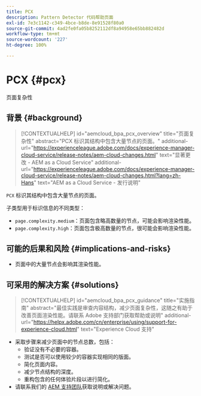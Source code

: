```yaml
---
title: PCX
description: Pattern Detector 代码帮助页面
exl-id: 7e3c1142-c349-4bce-b8de-8e91528f80a0
source-git-commit: 4ad2fe0fa05b8252112df8a94958e65bb882482d
workflow-type: tm+mt
source-wordcount: '227'
ht-degree: 100%

---
```


# PCX {#pcx}

页面复杂性

## 背景 {#background}

>[!CONTEXTUALHELP]
>id="aemcloud_bpa_pcx_overview"
>title="页面复杂性"
>abstract="PCX 标识其结构中包含大量节点的页面。"
>additional-url="https://experienceleague.adobe.com/docs/experience-manager-cloud-service/release-notes/aem-cloud-changes.html" text="显著更改 - AEM as a Cloud Service"
>additional-url="https://experienceleague.adobe.com/docs/experience-manager-cloud-service/release-notes/aem-cloud-changes.html?lang=zh-Hans" text="AEM as a Cloud Service - 发行说明"

`PCX` 标识其结构中包含大量节点的页面。

子类型用于标识信息的不同类型：

* `page.complexity.medium`：页面包含略高数量的节点，可能会影响渲染性能。
* `page.complexity.high`：页面包含极高数量的节点，很可能会影响渲染性能。

## 可能的后果和风险 {#implications-and-risks}

* 页面中的大量节点会影响其渲染性能。

## 可采用的解决方案 {#solutions}

>[!CONTEXTUALHELP]
>id="aemcloud_bpa_pcx_guidance"
>title="实施指南"
>abstract="最佳实践是审查内容结构，减少页面复杂性，这随之有助于改善页面渲染性能。请联系 Adobe 支持部门获取帮助或说明"
>additional-url="https://helpx.adobe.com/cn/enterprise/using/support-for-experience-cloud.html" text="Experience Cloud 支持"

* 采取步骤来减少页面中的节点总数，包括：
   * 验证没有不必要的容器。
   * 测试是否可以使用较少的容器实现相同的版面。
   * 简化页面内容。
   * 减少节点结构的深度。
   * 重构包含的任何体验片段以进行简化。
* 请联系我们的 [AEM 支持团队](https://helpx.adobe.com/cn/enterprise/using/support-for-experience-cloud.html)获取说明或解决问题。
